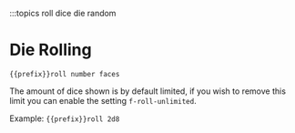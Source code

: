 :::topics roll dice die random

# Die Rolling

`{{prefix}}roll number faces`

The amount of dice shown is by default limited, if you wish to remove this limit you can enable the setting `f-roll-unlimited`.

Example: `{{prefix}}roll 2d8`
